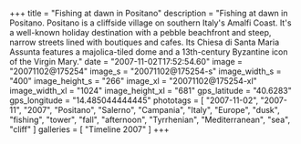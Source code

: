 +++
title = "Fishing at dawn in Positano"
description = "Fishing at dawn in Positano. Positano is a cliffside village on southern Italy's Amalfi Coast. It's a well-known holiday destination with a pebble beachfront and steep, narrow streets lined with boutiques and cafes. Its Chiesa di Santa Maria Assunta features a majolica-tiled dome and a 13th-century Byzantine icon of the Virgin Mary."
date = "2007-11-02T17:52:54.60"
image = "20071102@175254"
image_s = "20071102@175254-s"
image_width_s = "400"
image_height_s = "266"
image_xl = "20071102@175254-xl"
image_width_xl = "1024"
image_height_xl = "681"
gps_latitude = "40.6283"
gps_longitude = "14.485044444445"
phototags = [ "2007-11-02", "2007-11", "2007", "Positano", "Salerno", "Campania", "Italy", "Europe", "dusk", "fishing", "tower", "fall", "afternoon", "Tyrrhenian", "Mediterranean", "sea", "cliff" ]
galleries = [ "Timeline 2007" ]
+++
